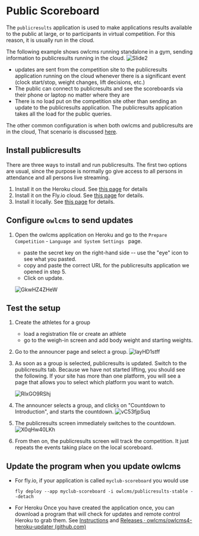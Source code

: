 # Public Scoreboard

The `publicresults` application is used to make applications results available to the public at large, or to participants in virtual competition. For this reason, it is usually run in the cloud.

The following example shows owlcms running standalone in a gym, sending information to publicresults running in the cloud.
![Slide2](img/PublicResults/CloudExplained/Slide2.SVG)

- updates are sent from the competition site to  the publicresults application running on the cloud whenever there is a significant event (clock start/stop, weight changes, lift decisions, etc.)  
- The public can connect to publicresults and  see the scoreboards via their phone or laptop no matter where they are
- There is no load put on the competition site other than sending an update to the publicresults application.  The publicresults application takes all the load for the public queries.

The other common configuration is when both owlcms and publicresults are in the cloud,  That scenario is discussed [here](VirtualOverview).

## Install publicresults

There are three ways to install and run publicresults.  The first two options are usual, since the purpose is normally go give access to all persons in attendance and all persons live streaming.

1. Install it on the Heroku cloud.  See [this page](Heroku) for details
2. Install it on the Fly.io cloud.  See [this page](Fly) for details.
3. Install it locally.  See [this page](PublicResults_Local) for details.



## Configure `owlcms` to send updates

1. Open the owlcms application on Heroku and go to the `Prepare Competition` - `Language and System Settings ` page.

     - paste the secret key on the right-hand side -- use the "eye" icon to see what you pasted.
     - copy and paste the correct URL for the publicresults application we opened in step 5.
     - Click on update.

     ![GkwHZ4ZHeW](img/PublicResults/Example/GkwHZ4ZHeW.png)



 ## Test the setup

1. Create the athletes for a group

     - load a registration file or create an athlete
     - go to the weigh-in screen and add body weight and starting weights.

2. Go to the announcer page and select a group.
     ![layHD1stff](img/PublicResults/Example/layHD1stff.png)

3. As soon as a group is selected, publicresults is updated.  Switch to the publicresults tab.   Because we have not started lifting, you should see the following.   If your site has more than one platform, you will see a page that allows you to select which platform you want to watch.

     ![RIxGO9RShj](img/PublicResults/Example/RIxGO9RShj.png)

5. The announcer selects a group, and clicks on "Countdown to Introduction", and starts the countdown.
     ![vC53fjpSuq](img/PublicResults/Example/vC53fjpSuq.png)

6. The publicresults screen immediately switches to the countdown.![X0qHw40LKh](img/PublicResults/Example/X0qHw40LKh.png)

7. From then on, the publicresults screen will track the competition. It just repeats the events taking place on the local scoreboard.



## Update the program when you update owlcms

- For fly.io, if your application is called `myclub-scoreboard` you would use

  ```
  fly deploy --app myclub-scoreboard -i owlcms/publicresults-stable --detach
  ```

  

- For Heroku Once you have created the application once, you can download a program that will check for updates and remote control Heroku to grab them.   See [Instructions](https://github.com/${env.REPO_OWNER}/owlcms-heroku-updater) and [Releases · owlcms/owlcms4-heroku-updater (github.com)](https://github.com/owlcms/owlcms4-heroku-updater/releases)


